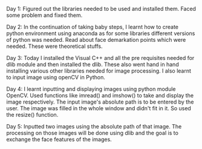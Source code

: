 Day 1: Figured out the libraries needed to be used and installed them. Faced some problem and fixed them.  
  
Day 2: In the continuation of taking baby steps, I learnt how to create python environment using anaconda as for some libraries different versions of python was needed. Read about face demarkation points which were needed. These were theoretical stuffs.  
  
Day 3: Today I installed the Visual C++ and all the pre requisites needed for dlib module and then installed the dlib. These also went hand in hand installing various other libraries needed for image processing. I also learnt to input image using openCV in Python.  

Day 4: I learnt inputting and displaying images using python module OpenCV. Used functions like imread() and imshow() to take and display the image respectively. The input image's absolute path is to be entered by the user. The image was filled in the whole window and didn't fit in it. So used the resize() function.  
  
Day 5: Inputted two images using the absolute path of that image. The processing on those images will be done using dlib and the goal is to exchange the face features of the images.  
